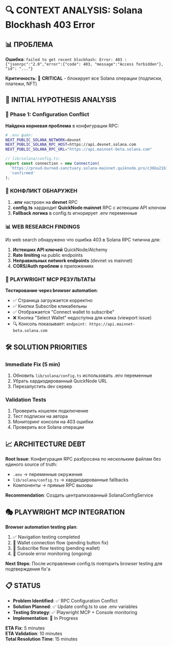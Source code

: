 # 🔍 CONTEXT ANALYSIS: Solana Blockhash 403 Error

## 📊 ПРОБЛЕМА  
**Ошибка**: `failed to get recent blockhash: Error: 403 : {"jsonrpc":"2.0","error":{"code": 403, "message":"Access forbidden"}, "id": "..."}`

**Критичность**: 🔴 **CRITICAL** - блокирует все Solana операции (подписки, платежи, NFT)

## 🎯 INITIAL HYPOTHESIS ANALYSIS

### 🔧 **Phase 1: Configuration Conflict**

**Найдена корневая проблема** в конфигурации RPC:

```bash
# .env файл:
NEXT_PUBLIC_SOLANA_NETWORK=devnet
NEXT_PUBLIC_SOLANA_RPC_HOST=https://api.devnet.solana.com
NEXT_PUBLIC_SOLANA_RPC_URL="https://api.mainnet-beta.solana.com"
```

```typescript
// lib/solana/config.ts:
export const connection = new Connection(
  'https://proud-burned-sanctuary.solana-mainnet.quiknode.pro/c36ba21b73f8f03e90dc57e9aa50e47d7103a36e/', // ПРОБЛЕМА!
  'confirmed'
);
```

### 🚨 **КОНФЛИКТ ОБНАРУЖЕН**

1. **.env** настроен на **devnet** RPC
2. **config.ts** хардкодит **QuickNode mainnet** RPC с истекшим API ключом
3. **Fallback логика** в config.ts игнорирует .env переменные

### 📊 **WEB RESEARCH FINDINGS**

Из web search обнаружено что ошибка 403 в Solana RPC типична для:

1. **Истекших API ключей** QuickNode/Alchemy
2. **Rate limiting** на public endpoints  
3. **Неправильных network endpoints** (devnet vs mainnet)
4. **CORS/Auth проблем** в приложениях

### 🎪 **PLAYWRIGHT MCP РЕЗУЛЬТАТЫ**

**Тестирование через browser automation**:
- ✅ Страница загружается корректно
- ✅ Кнопки Subscribe кликабельны  
- ✅ Отображается "Connect wallet to subscribe"
- ❌ Кнопка "Select Wallet" недоступна для клика (viewport issue)
- 🔍 Консоль показывает: `endpoint: https://api.mainnet-beta.solana.com`

## 🛠️ **SOLUTION PRIORITIES**

### **Immediate Fix (5 min)**
1. Обновить `lib/solana/config.ts` использовать .env переменные
2. Убрать хардкодированный QuickNode URL
3. Перезапустить dev сервер

### **Validation Tests**
1. Проверить кошелек подключение
2. Тест подписки на автора  
3. Мониторинг консоли на 403 ошибки
4. Проверить все Solana операции

## 📈 **ARCHITECTURE DEBT**

**Root Issue**: Конфигурация RPC разбросана по нескольким файлам без единого source of truth:

- `.env` → переменные окружения
- `lib/solana/config.ts` → хардкодированные fallbacks  
- Компоненты → прямые RPC вызовы

**Recommendation**: Создать централизованный SolanaConfigService

## 🎭 **PLAYWRIGHT MCP INTEGRATION**

**Browser automation testing plan**:
1. ✅ Navigation testing completed
2. 🔄 Wallet connection flow (pending button fix)
3. 🔄 Subscribe flow testing (pending wallet)
4. 🔄 Console error monitoring (ongoing)

**Next Steps**: После исправления config.ts повторить browser testing для подтверждения fix'а

## 📋 **STATUS**

- **Problem Identified**: ✅ RPC Configuration Conflict  
- **Solution Planned**: ✅ Update config.ts to use .env variables
- **Testing Strategy**: ✅ Playwright MCP + Console monitoring
- **Implementation**: 🔄 In Progress

**ETA Fix**: 5 minutes  
**ETA Validation**: 10 minutes  
**Total Resolution Time**: 15 minutes 